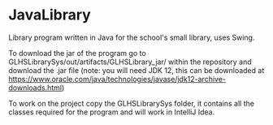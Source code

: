 # JavaLibrary
Library program written in Java for the school's small library, uses Swing.

To download the jar of the program go to GLHSLibrarySys/out/artifacts/GLHSLibrary_jar/ 
within the repository and download the .jar file (note: you will need JDK 12,
this can be downloaded at https://www.oracle.com/java/technologies/javase/jdk12-archive-downloads.html)

To work on the project copy the GLHSLibrarySys folder, it contains all the classes required for the 
program and will work in IntelliJ Idea.
